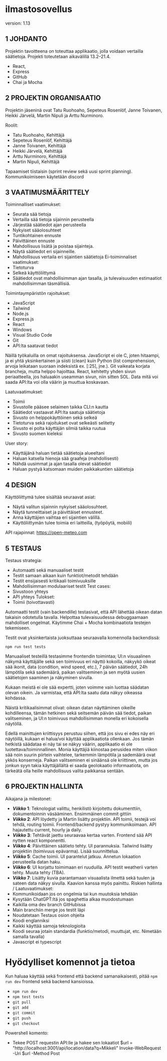 # ilmastosovellus

version: 1.13

## 1 JOHDANTO

Projektin tavoitteena on toteuttaa applikaatio, jolla voidaan vertailla säätietoja. Projekti toteutetaan aikavälillä 13.2–21.4.

- React,
- Express
- GitHub
- Chai ja Mocha

## 2 PROJEKTIN ORGANISAATIO

Projektin jäseninä ovat Tatu Ruohoaho, Sepeteus Rosenlöf, Janne Toivanen, Heikki Järvelä, Martin Nipuli ja Arttu Nurminoro.

Roolit:

- Tatu Ruohoaho, Kehittäjä
- Sepeteus Rosenlöf, Kehittäjä
- Janne Toivanen, Kehittäjä
- Heikki Järvelä, Kehittäjä
- Arttu Nurminoro, Kehittäjä
- Martin Nipuli, Kehittäjä

Tapaamiset tiistaisin (sprint review sekä uusi sprint planning). Kommunikoimiseen käytetään discord

## 3 VAATIMUSMÄÄRITTELY

Toiminnalliset vaatimukset:

- Seurata sää tietoja
- Vertailla sää tietoja sijainnin perusteella
- Järjestää säätiedot ajan perusteella
- Nykyiset sääolosuhteet
- Tuntikohtainen ennuste
- Päivittäinen ennuste
- Mahdollisuus lisätä ja poistaa sijainteja.
- Näytä säätiedot eri sijainneille.
- Mahdollisuus vertaila eri sijaintien säätietoja
  Ei-toiminnaliset vaatimukset:
- Tietoturva
- Selkeä käyttöliittymä
- Säätiedot ovat mahdollisimman ajan tasalla, ja tulevaisuuden estimaatiot mahdollisimman täsmällisiä.

Toimintaympäristön rajoitukset:

- JavaScript
- Tailwind
- Node.js
- Express.js
- React
- Windows
- Visual Studio Code
- Git
- API:lta saatavat tiedot

Näillä työkaluilla on omat rajoituksensa. JavaScript ei ole C, joten hitaampi, ja ei yhtä yksinkertainen ja siisti (clean) kuin Python (list comprehension, arvoja leikataan suoraan indeksistä ex. [:25], jne.). Git vaikeata korjata brancheja, mutta helppo hajoittaa. React, kehitetty yhden sivun periaatteella, jos haluaakin useamman sivun, niin sitten SOL. Data mitä voi saada API:lta voi olla väärin ja muuttua koskavaan.

Laatuvaatimukset:

- Toimii
- Sivustolle pääsee selaimen taikka CLI:n kautta
- Säätiedot vastaavat API:lta saatuja säätietoja
- Sivusto on helppokäyttöinen sekä selkeä
- Tietoturva sekä rajoitukset ovat selkeästi selitetty
- Sivusto ei polta käyttäjän silmiä taikka ruutua
- Sivusto suomen kieleksi

User story:

- Käyttäjänä haluan tietää säätietoja alueeltani
- Haluan katsella hienoja sää graafeja (mahdollisesti)
- Nähdä uusimmat ja ajan tasalla olevat säätiedot
- Haluan pystyä katsomaan muiden paikkakuntien säätietoja

## 4 DESIGN

Käyttöliittymä tulee sisältää seuraavat asiat:

- Näytä valitun sijainnin nykyiset sääolosuhteet.
- Näytä tunneittaiset ja päivittäiset ennusteet.
- Anna käyttäjien vaihtaa eri sijaintien välillä.
- Käyttöliittymän tulee toimia eri laitteilla, (työpöytä, mobiili)

API rajapinnat:
https://open-meteo.com

## 5 TESTAUS

Testaus strategia:

- Automaatti sekä manuaaliset testit
- Testit samaan aikaan kuin funktiot/metodit tehdään
- Testit ensijaisesti kritikaali toimivuuksille
- Mahdollisimman modulaariset testit
  Test cases:
- Sivustoon yhteys
- API yhteys
  Tulokset:
- Toimii (toivottavasti)

Automaatti testit (vain backendille) testasivat, että API lähettää oikean datan takaisin odotetulla tavalla. Helpottaa tulevaisuudessa debuggaamaan mahdolliset ongelmat. Käytimme Chai + Mocha kombinaatiota testejen tekemiseen.

Testit ovat yksinkertaista juoksuttaaa seuraavalla komennolla backendissä:

```
npm run test tests
```

Manuaaliset testeillä testasimme frontendin toimintaa; UI:n visuaalinen näkymä käyttäjälle sekä sen toimivuus eri näyttö kokoilla, näkyykö oikeat sää ikonit, data (condition, wind speed, etc.), 7 päivän säätiedot, 24h lämpötila sekä sademäärä, paikan valitseminen ja sen myötä uusien säätietojen saaminen ja näkyminen sivulla.

Kukaan meistä ei ole sää expertti, joten voimme vain luottaa säädatan olevan oikein. Ja varmistaa, että API:lta saatu data näkyy oikeassa kohdassa.

Näistä kritikaalisimmat olivat: oikean datan näyttäminen oikeille kohdilleensa, tämän hetkinen sekä seitsemän päivän sää tiedot, paikan valitseminen, ja UI:n toimivuus mahdollisimman monella eri kokoisella näytöllä.

Edellä mainittujen kriittisyys perustuu siihen, että jos sivu ei edes näy eri näytöillä, kukaan ei halua/voi käyttää applikaatiota ollenkaan. Jos tämän hetkistä säädataa ei näy tai se näkyy väärin, applikaatio ei ole luotettava/toiminnallinen. Monia käyttäjiä kiinostaa perusidea miten viikon sää noin suurin piirtein vaihtelee, tarkemmin lämpötila ja sademäärä ovat ykkös konserneja. Paikan valitseminen ei sinäänsä ole kriittinen, mutta jos jonkun syyn takia käyttäjällältä ei saada geolokaatio informaatiota, on tärkeätä olla heille mahdollisuus valita paikkansa sentään.

## 6 PROJEKTIN HALLINTA

Aikajana ja milestonet:

- **_Viikko_ 1**: Teknologiat valittu, henkilistö kirjoitettu dokumenttiin, dokumentoinnin väsääminen. Ensimmäinen commit gittiin
- **_Viikko_ 2**: API löydetty ja Martin lisätty projektiin. API toimii, testejä voi tehdä, routing toimii. Frontend/backend pystyy kommunikoimaan. API hajautettu current, hourly ja daily.
- **_Viikko_ 3**: Tehtävät jaettu seuraavaa kertaa varten. Frontend sää API nytten react komponentti.
- **_Viikko_ 4**: Päivittäinen säätieto tehty. UI parannuksia. Tailwind lisätty projektiin (toimivuus epävarma). Lisää suunnittelua.
- **_Viikko_ 5**: Cache toimii. UI parantelut jatkuu. Annetun lokaation perusteella datan haku.
- **_Viikko_ 6**: UI korjattu toimimaan eri ruuduilla. API testit weatherii varten tehty. Muuta tehty (TBA).
- **_Viikko_ 7**: Lisätty kuvia parantamaan visuaalista ilmettä sekä tuulen ja sateen data näkyy sivulla. Kaavion kanssa myös painittu.
  Riskien hallinta / Laatuvaatimukset:
- Kommunikoidaan jos on ongelmia tai kun muutoksia tehdään
- Kysytään ChatGPT:ltä jos spaghettia alkaa muodostumaan
- Kaikilla oma dev branch GitHubissa
- Main branchiin merge jos testit läpi
- Noudatetaan Testaus osion ohjeita
- Koodi englanniksi
- Kaikki käyttää samoja teknologioita
- Koodi seuraa jotain standardia (funktio/metodi, muuttujat, etc. Nimetään samalla tavalla)
- Javascript ei typescript

# Hyödylliset komennot ja tietoa

Kun haluaa käyttää sekä frontend että backend samanaikaisesti, pitää `npm run dev` frontend sekä backend kansioissa.

- `npm run dev`
- `npm test tests`
- `git pull`
- `git add`
- `git commit`
- `git push`
- `git checkout`

Powershell komento:

- Tekee POST requestin API:lle ja hakee sen lokaatiot
  $url = "http://localhost:3001/api/location/data?q=Mikkeli"
  Invoke-WebRequest -Uri $url -Method Post
